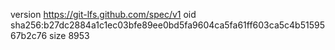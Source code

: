 version https://git-lfs.github.com/spec/v1
oid sha256:b27dc2884a1c1ec03bfe89ee0bd5fa9604ca5fa61ff603ca5c4b5159567b2c76
size 8953
